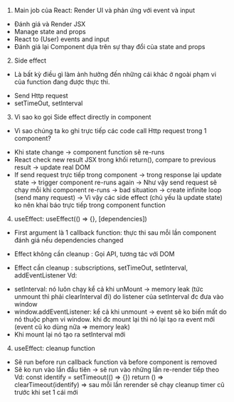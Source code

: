 1. Main job của React: Render UI và phản ứng với event và input
- Đánh giá và Render JSX
- Manage state and props
- React to (User) events and input
- Đánh giá lại Component dựa trên sự thay đổi của state and props


2. Side effect
- Là bất kỳ điều gì làm ảnh hưởng đến những cái khác ở ngoài phạm vi của function đang được thực thi.
+ Send Http request
+ setTimeOut, setInterval


3. Vì sao ko gọi Side effect directly in component
* Vì sao chúng ta ko ghi trực tiếp các code call Http request trong 1 component?
- Khi state change -> component function sẽ re-runs
- React check new result JSX trong khối return(), compare to previous result -> update real DOM
- If send request trực tiếp trong component -> trong response lại update state -> trigger component re-runs again
-> Như vậy send request sẽ chạy mỗi khi component re-runs -> bad situation -> create infinite loop (send many request)
-> Vì vậy các side effect (chủ yếu là update state) ko nên khai báo trực tiếp trong component function


4. useEffect: useEffect(() => {}, [dependencies])
- First argument là 1 callback function: thực thi sau mỗi lần component đánh giá nếu dependencies changed

- Effect không cần cleanup : Gọi API, tương tác với DOM
- Effect cần cleanup : subscriptions, setTimeOut, setInterval, addEventListener
Vd: 
+ setInterval: nó luôn chạy kể cả khi unMount -> memory leak (tức unmount thì phải clearInterval đi) do listener của setInterval đc đưa vào window
+ window.addEventListener: kể cả khi unmount -> event sẽ ko biến mất do nó thuộc phạm vi window.
  khi đc mount lại thì nó lại tạo ra event mới (event cũ ko dùng nữa => memory leak)
+ Khi mount lại nó tạo ra setInterval mới


4. useEffect: cleanup function
- Sẽ run before run callback function và before component is removed
- Sẽ ko run vào lần đầu tiên -> sẽ run vào những lần re-render tiếp theo
Vd:
const identify = setTimeout(() => {})
return () => clearTimeout(identify)   => sau mỗi lần rerender sẽ chạy cleanup timer cũ trước khi set 1 cái mới